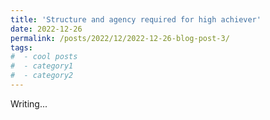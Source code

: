 ```yaml
---
title: 'Structure and agency required for high achiever'
date: 2022-12-26
permalink: /posts/2022/12/2022-12-26-blog-post-3/
tags:
#  - cool posts
#  - category1
#  - category2
---
```


Writing...


